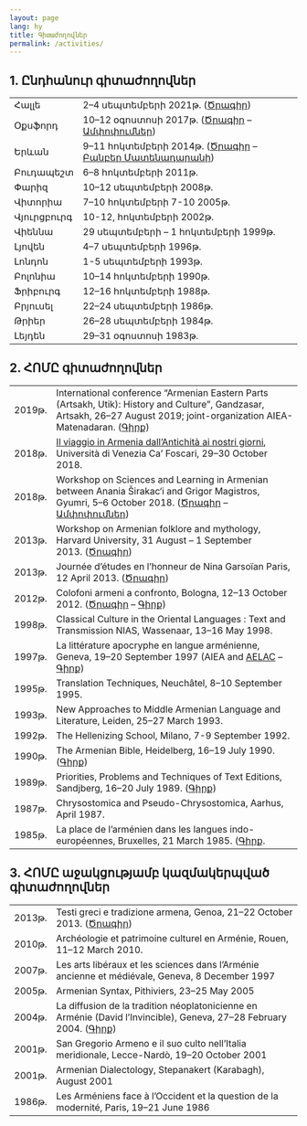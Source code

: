 ```yaml
---
layout: page
lang: hy
title: Գիտաժողովներ
permalink: /activities/
---
```


## 1. Ընդհանուր գիտաժողովներ

| | |
|------|-------------|
|Հալլե| 2–4 սեպտեմբերի 2021թ. ([Ծրագիր](/public/programme_halle_2021.pdf))|
|Օքսֆորդ| 10–12 օգոստոսի 2017թ. ([Ծրագիր](/public/programme_oxford_2017.pdf) – [Ամփոփումներ](/public/abstracts_oxford_2017.pdf))|
|Երևան| 9–11 հոկտեմբերի 2014թ. ([Ծրագիր](/public/programme_erevan_2014.pdf) – [Բանբեր Մատենադարանի](https://www.matenadaran.am/ftp/data/Banber-21.pdf))|
|Բուդապեշտ| 6–8 հոկտեմբերի 2011թ.|
|Փարիզ| 10–12 սեպտեմբերի 2008թ.|
|Վիտորիա| 7–10 հոկտեմբերի 7-10 2005թ.|
|Վյուրցբուրգ| 10-12, հոկտեմբերի 2002թ.|
|Վիեննա| 29 սեպտեմբերի – 1 հոկտեմբերի 1999թ.|
|Լյովեն| 4–7 սեպտեմբերի 1996թ.|
|Լոնդոն| 1-5 սեպտեմբերի 1993թ.|
|Բոլոնիա| 10–14 հոկտեմբերի 1990թ.|
|Ֆրիբուրգ| 12–16 հոկտեմբերի 1988թ.|
|Բրյուսել| 22–24 սեպտեմբերի 1986թ.|
|Թրիեր |26–28 սեպտեմբերի 1984թ.|
|Լեյդեն| 29–31 օգոստոսի 1983թ.|



## 2. ՀՈՄԸ գիտաժողովներ

| | |
|------|-------------|
|2019թ.|International conference “Armenian Eastern Parts (Artsakh, Utik): History and Culture”, Gandzasar, Artsakh, 26–27 August 2019; joint-organization AIEA-Matenadaran. ([Գիրք](https://www.matenadaran.am/ftp/data/Banber-29.pdf))|
|2018թ.|[Il viaggio in Armenia dall’Antichità ai nostri giorni](https://www.unive.it/data/33113/1/23655), Università di Venezia Ca’ Foscari, 29–30 October 2018.|
|2018թ.|Workshop on Sciences and Learning in Armenian between Anania Širakac‘i and Grigor Magistros, Gyumri, 5–6 October 2018. ([Ծրագիր](/public/programme_gyumri_2018.pdf) – [Ամփոփումներ](/public/abstracts_gyumri_2018.pdf))|
|2013թ.|Workshop on Armenian folklore and mythology, Harvard University, 31 August – 1 September 2013. ([Ծրագիր](/public/programme_harvard_2013.pdf))|
|2013թ.|Journée d’études en l’honneur de Nina Garsoïan Paris, 12 April 2013. ([Ծրագիր](/public/programme_paris_2013.pdf))|
|2012թ.|Colofoni armeni a confronto, Bologna, 12–13 October 2012. ([Ծրագիր](/public/programme_bologna_2012.pdf) – [Գիրք](https://www.orientaliachristiana.it/orientalia-christiana-analecta.htm#:~:text=299.%20Anna,pp.%20454%2C%20%E2%82%AC%2043%2C00))|
|1998թ.|Classical Culture in the Oriental Languages : Text and Transmission NIAS, Wassenaar, 13–16 May 1998.|
|1997թ.|La littérature apocryphe en langue arménienne, Geneva, 19–20 September 1997 (AIEA and [AELAC](http://www2.unil.ch/aelac/) – [Գիրք](https://www.zebre.ch/edznet/index.htm))|
|1995թ.|Translation Techniques, Neuchâtel, 8–10 September 1995.|
|1993թ.|New Approaches to Middle Armenian Language and Literature, Leiden, 25–27 March 1993.|
|1992թ.|The Hellenizing School, Milano, 7-9 September 1992.|
|1990թ.|The Armenian Bible, Heidelberg, 16–19 July 1990. ([Գիրք](https://www.peeters-leuven.be/detail.php?search_key=9781555405977&series_number_str=12&lang=en))|
|1989թ.|Priorities, Problems and Techniques of Text Editions, Sandjberg, 16–20 July 1989. ([Գիրք](http://en.unipress.dk/udgivelser/a/armenian-texts,-tasks-and-tools/))|
|1987թ.|Chrysostomica and Pseudo-Chrysostomica, Aarhus, April 1987.|
|1985թ.|La place de l’arménien dans les langues indo-européennes, Bruxelles, 21 March 1985. ([Գիրք](https://www.peeters-leuven.be/detail.php?search_key=9789068310498&series_number_str=3&lang=en).|

## 3.  ՀՈՄԸ աջակցությամբ կազմակերպված գիտաժողովներ

|   |   |
|---|---|
|2013թ.|Testi greci e tradizione armena, Genoa, 21–22 October 2013. ([Ծրագիր](/public/programme_genova_2013.pdf))|
|2010թ.|Archéologie et patrimoine culturel en Arménie, Rouen, 11–12 March 2010.|
|2007թ.|Les arts libéraux et les sciences dans l’Arménie ancienne et médiévale, Geneva, 8 December 1997|
|2005թ.|Armenian Syntax, Pithiviers, 23–25 May 2005|
|2004թ.|La diffusion de la tradition néoplatonicienne en Arménie (David l’Invincible), Geneva, 27–28 February 2004. ([Գիրք](https://brill.com/edcollbook/title/12224))|
|2001թ.|San Gregorio Armeno e il suo culto nell’Italia meridionale, Lecce-Nardò, 19–20 October 2001|
|2001թ.|Armenian Dialectology, Stepanakert (Karabagh), August 2001|
|1986թ.|Les Arméniens face à l’Occident et la question de la modernité, Paris, 19–21 June 1986|

